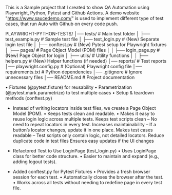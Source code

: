 This is a Sample project that I created to show QA Automation using Playwright, Python, Pytest and Github Actions. 
A demo website "https://www.saucedemo.com/" is used to implement different type of test cases, that run Auto with Github on every code push.

PLAYWRIGHT-PYTHON-TESTS/
│── tests/                 # Main test folder
│   ├── test_example.py    # Sample test file
│   ├── test_login.py      # (New) Separate login test file
│   ├── conftest.py        # (New) Pytest setup for Playwright fixtures
│   ├── pages/             # Page Object Model (POM) files
│   │   ├── login_page.py  # (New) Page Object for login
│   ├── utils/             # Utility functions
│   │   ├── helpers.py     # (New) Helper functions (if needed)
│── reports/               # Test reports
│── playwright.config.py   # (Optional) Playwright config file
│── requirements.txt       # Python dependencies
│── .gitignore             # Ignore unnecessary files
│── README.md              # Project documentation

  •	Fixtures (@pytest.fixture) for reusability
  •	Parametrization (@pytest.mark.parametrize) to test multiple cases
  •	Setup & teardown methods (conftest.py)

- Instead of writing locators inside test files, we create a Page Object Model (POM).
	•	Keeps tests clean and readable.
	•	Makes it easy to reuse login logic across multiple tests.
        Keeps test scripts clean – No need to repeat locators in every test.
        Increases maintainability – If a button’s locator changes, update it in one place.
        Makes test cases readable – Test scripts only contain logic, not detailed locators.
		Reduce duplicate code in test files
		Ensures easy updates if the UI changes

- Refactored Test to Use LoginPage (test_login.py)
	•	Uses LoginPage class for better code structure.
	•	Easier to maintain and expand (e.g., adding logout tests).

- Added conftest.py for Pytest Fixtures
	•	Provides a fresh browser session for each test.
	•	Automatically closes the browser after the test.
	•	Works across all tests without needing to redefine page in every test file.
